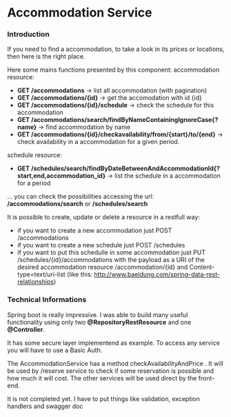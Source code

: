 # Accommodation Service

### Introduction
If you need to find a accommodation, to take a look in its prices or locations, then here is the right place.

Here some mains functions presented by this component:
accommodation resource:
 * **GET  /accommodations**  -> list all accommodation (with pagination)
 * **GET /accommodations/{id}**  ->  get the accomodation with id {id}
 * **GET /accommodations/{id}/schedule** -> check the schedule for this accommodation
 * **GET /accommodations/search/findByNameContainingIgnoreCase{?name}** -> find accommodation by name
 * **GET /accommodations/{id}/checkavailability/from/{start}/to/{end}** -> check availability in a accommodation for a given period.
 
schedule resource:
 * **GET /schedules/search/findByDateBetweenAndAccommodationId{?start,end,accommodation_id}** -> list the schedule in a accommodation for a period
 
... you can check the possibilities accessing the url: **/accommodations/search** or **/schedules/search**
 
It is possible to create, update or delete a resource in a restfull way: 
* if you want to create a new accommodation just POST /accommodations
* if you want to create a new schedule just POST /schedules
* if you want to put this schedulle in some accommodation just PUT /schedules/{id}/accommodations with the payload as a URI of the desired accommodation resource /accommodation/{id} and Content-type=text/uri-list (like this: http://www.baeldung.com/spring-data-rest-relationships)
 
 
### Technical Informations 
  
Spring boot is really impressive. I was able to build many useful functionality using only two **@RepositoryRestResource** and one **@Controller**.
 
It has some secure layer implementend as example. To access any service you will have to use a Basic Auth.

The AccommodationService has a method checkAvailabilityAndPrice . It will be used by /reserve service to check if some reservation is possible and how much it will cost. The other services will be used direct by the front-end.


It is not completed yet. I have to put things like validation, exception handlers and swagger doc
